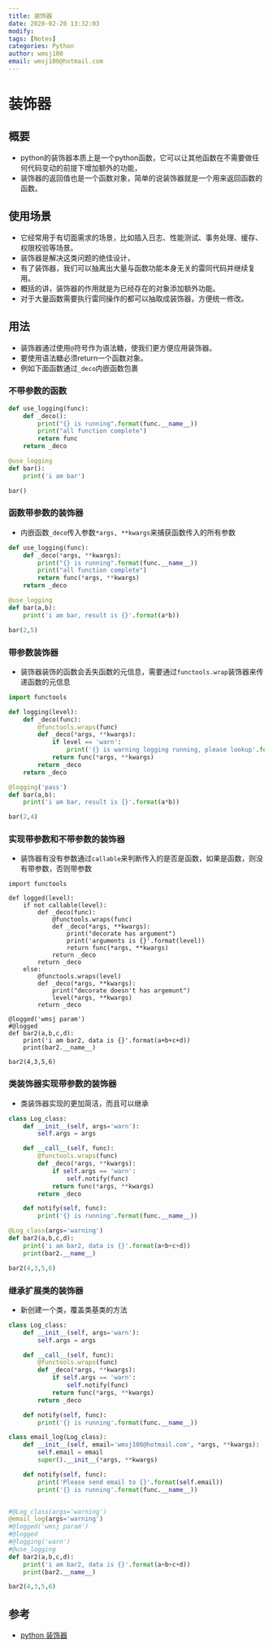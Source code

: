 ```yaml
---
title: 装饰器
date: 2020-02-20 13:32:03
modify: 
tags: [Notes]
categories: Python
author: wmsj100
email: wmsj100@hotmail.com
---
```


# 装饰器

## 概要

- python的装饰器本质上是一个python函数，它可以让其他函数在不需要做任何代码变动的前提下增加额外的功能，
- 装饰器的返回值也是一个函数对象，简单的说装饰器就是一个用来返回函数的函数。

## 使用场景

- 它经常用于有切面需求的场景，比如插入日志、性能测试、事务处理、缓存、权限校验等场景。
- 装饰器是解决这类问题的绝佳设计，
- 有了装饰器，我们可以抽离出大量与函数功能本身无关的雷同代码并继续复用。
- 概括的讲，装饰器的作用就是为已经存在的对象添加额外功能。
- 对于大量函数需要执行雷同操作的都可以抽取成装饰器，方便统一修改。

## 用法

- 装饰器通过使用`@`符号作为语法糖，使我们更方便应用装饰器。
- 要使用语法糖必须return一个函数对象。
- 例如下面函数通过`_deco`内嵌函数包裹

### 不带参数的函数
```python
def use_logging(func):
    def _deco():
        print("{} is running".format(func.__name__))
        print("all function complete")
        return func
    return _deco

@use_logging
def bar():
    print('i am bar')

bar()
```

### 函数带参数的装饰器

- 内嵌函数`_deco`传入参数`*args, **kwargs`来捕获函数传入的所有参数
```python
def use_logging(func):
    def _deco(*args, **kwargs):
        print("{} is running".format(func.__name__))
        print("all function complete")
        return func(*args, **kwargs)
    return _deco

@use_logging
def bar(a,b):
    print('i am bar, result is {}'.format(a*b))

bar(2,5)
```

### 带参数装饰器

- 装饰器装饰的函数会丢失函数的元信息，需要通过`functools.wrap`装饰器来传递函数的元信息
```python
import functools

def logging(level):
    def _deco(func):
        @functools.wraps(func)
        def _deco(*args, **kwargs):
            if level == 'warn':
                print('{} is warning logging running, please lookup'.format(func.__name__))
            return func(*args, **kwargs)
        return _deco
    return _deco

@logging('pass')
def bar(a,b):
    print('i am bar, result is {}'.format(a*b))

bar(2,4)
```

### 实现带参数和不带参数的装饰器

- 装饰器有没有参数通过`callable`来判断传入的是否是函数，如果是函数，则没有带参数，否则带参数
```pthon
import functools

def logged(level):
    if not callable(level):
        def _deco(func):
            @functools.wraps(func)
            def _deco(*args, **kwargs):
                print("decorate has argument")
                print('arguments is {}'.format(level))
                return func(*args, **kwargs)
            return _deco
        return _deco
    else:
        @functools.wraps(level)
        def _deco(*args, **kwargs):
            print("decorate doesn't has argemunt")
            level(*args, **kwargs)
        return _deco

@logged('wmsj param')
#@logged
def bar2(a,b,c,d):
    print('i am bar2, data is {}'.format(a+b+c+d))
    print(bar2.__name__)

bar2(4,3,5,6)
```

### 类装饰器实现带参数的装饰器

- 类装饰器实现的更加简洁，而且可以继承
```python
class Log_class:
    def __init__(self, args='warn'):
        self.args = args

    def __call__(self, func):
        @functools.wraps(func)
        def _deco(*args, **kwargs):
            if self.args == 'warn':
                self.notify(func)
            return func(*args, **kwargs)
        return _deco

    def notify(self, func):
        print('{} is running'.format(func.__name__))

@Log_class(args='warning')
def bar2(a,b,c,d):
    print('i am bar2, data is {}'.format(a+b+c+d))
    print(bar2.__name__)

bar2(4,3,5,6)
```

### 继承扩展类的装饰器

- 新创建一个类，覆盖类基类的方法
```python
class Log_class:
    def __init__(self, args='warn'):
        self.args = args

    def __call__(self, func):
        @functools.wraps(func)
        def _deco(*args, **kwargs):
            if self.args == 'warn':
                self.notify(func)
            return func(*args, **kwargs)
        return _deco

    def notify(self, func):
        print('{} is running'.format(func.__name__))

class email_log(Log_class):
    def __init__(self, email='wmsj100@hotmail.com', *args, **kwargs):
        self.email = email
        super().__init__(*args, **kwargs)

    def notify(self, func):
        print('Please send email to {}'.format(self.email))
        print('{} is running'.format(func.__name__))


#@Log_class(args='warning')
@email_log(args='warning')
#@logged('wmsj param')
#@logged
#@logging('warn')
#@use_logging
def bar2(a,b,c,d):
    print('i am bar2, data is {}'.format(a+b+c+d))
    print(bar2.__name__)

bar2(4,3,5,6)
```

## 参考

- [python 装饰器](https://www.cnblogs.com/arvin-feng/p/11108799.html)
